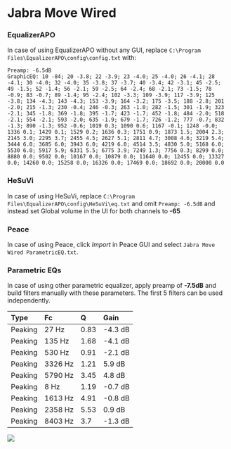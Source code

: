 # Jabra Move Wired

### EqualizerAPO
In case of using EqualizerAPO without any GUI, replace `C:\Program Files\EqualizerAPO\config\config.txt`
with:
```
Preamp: -6.5dB
GraphicEQ: 10 -84; 20 -3.8; 22 -3.9; 23 -4.0; 25 -4.0; 26 -4.1; 28 -4.1; 30 -4.0; 32 -4.0; 35 -3.8; 37 -3.7; 40 -3.4; 42 -3.1; 45 -2.5; 49 -1.5; 52 -1.4; 56 -2.1; 59 -2.5; 64 -2.4; 68 -2.1; 73 -1.5; 78 -0.9; 83 -0.7; 89 -1.4; 95 -2.4; 102 -3.3; 109 -3.9; 117 -3.9; 125 -3.8; 134 -4.3; 143 -4.3; 153 -3.9; 164 -3.2; 175 -3.5; 188 -2.8; 201 -2.0; 215 -1.3; 230 -0.4; 246 -0.3; 263 -1.0; 282 -1.5; 301 -1.9; 323 -2.1; 345 -1.8; 369 -1.8; 395 -1.7; 423 -1.7; 452 -1.8; 484 -2.0; 518 -2.1; 554 -2.1; 593 -2.0; 635 -1.9; 679 -1.7; 726 -1.2; 777 -0.7; 832 -1.3; 890 -1.3; 952 -0.6; 1019 0.3; 1090 0.6; 1167 -0.1; 1248 -0.0; 1336 0.1; 1429 0.1; 1529 0.2; 1636 0.3; 1751 0.9; 1873 1.5; 2004 2.3; 2145 3.0; 2295 3.7; 2455 4.5; 2627 5.1; 2811 4.7; 3008 4.6; 3219 5.4; 3444 6.0; 3685 6.0; 3943 6.0; 4219 6.0; 4514 3.5; 4830 5.0; 5168 6.0; 5530 6.0; 5917 5.9; 6331 5.5; 6775 3.9; 7249 1.3; 7756 0.3; 8299 0.0; 8880 0.0; 9502 0.0; 10167 0.0; 10879 0.0; 11640 0.0; 12455 0.0; 13327 0.0; 14260 0.0; 15258 0.0; 16326 0.0; 17469 0.0; 18692 0.0; 20000 0.0
```

### HeSuVi
In case of using HeSuVi, replace `C:\Program Files\EqualizerAPO\config\HeSuVi\eq.txt` and omit `Preamp:
-6.5dB` and instead set Global volume in the UI for both channels to **-65**

### Peace
In case of using Peace, click *Import* in Peace GUI and select `Jabra Move Wired ParametricEQ.txt`.

### Parametric EQs
In case of using other parametric equalizer, apply preamp of **-7.5dB** and build filters manually with
these parameters. The first 5 filters can be used independently.

| Type    | Fc      |    Q | Gain    |
|:--------|:--------|:-----|:--------|
| Peaking | 27 Hz   | 0.83 | -4.3 dB |
| Peaking | 135 Hz  | 1.68 | -4.1 dB |
| Peaking | 530 Hz  | 0.91 | -2.1 dB |
| Peaking | 3326 Hz | 1.21 | 5.9 dB  |
| Peaking | 5790 Hz | 3.45 | 4.8 dB  |
| Peaking | 8 Hz    | 1.19 | -0.7 dB |
| Peaking | 1613 Hz | 4.91 | -0.8 dB |
| Peaking | 2358 Hz | 5.53 | 0.9 dB  |
| Peaking | 8403 Hz | 3.7  | -1.3 dB |

![](https://raw.githubusercontent.com/jaakkopasanen/AutoEq/master/results/innerfidelity/sbaf-serious/Jabra%20Move%20Wired/Jabra%20Move%20Wired.png)